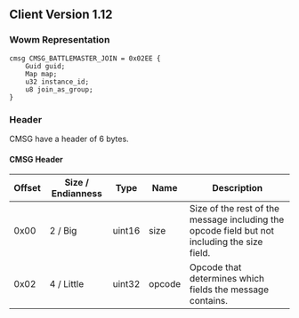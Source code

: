 ## Client Version 1.12

### Wowm Representation
```rust,ignore
cmsg CMSG_BATTLEMASTER_JOIN = 0x02EE {
    Guid guid;    
    Map map;    
    u32 instance_id;    
    u8 join_as_group;    
}

```
### Header
CMSG have a header of 6 bytes.

#### CMSG Header
| Offset | Size / Endianness | Type   | Name   | Description |
| ------ | ----------------- | ------ | ------ | ----------- |
| 0x00   | 2 / Big           | uint16 | size   | Size of the rest of the message including the opcode field but not including the size field.|
| 0x02   | 4 / Little        | uint32 | opcode | Opcode that determines which fields the message contains.|

